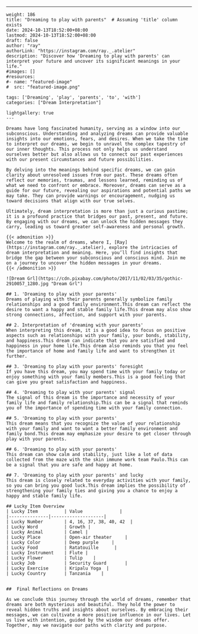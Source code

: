 ---
    weight: 186
    title: "Dreaming to play with parents"  # Assuming 'title' column exists
    date: 2024-10-13T18:52:00+08:00
    lastmod: 2024-10-13T18:52:00+08:00
    draft: false
    author: "ray"
    authorLink: "https://instagram.com/ray._.atelier"
    description: "Discover how 'Dreaming to play with parents' can interpret your future and uncover its significant meanings in your life."
    #images: []
    #resources:
    #- name: "featured-image"
    #  src: "featured-image.png"
    
    tags: ['Dreaming', 'play', 'parents', 'to', 'with']
    categories: ["Dream Interpretation"]
    
    lightgallery: true
    ---
    
    Dreams have long fascinated humanity, serving as a window into our subconscious. Understanding and analyzing dreams can provide valuable insights into our emotions, fears, and desires. When we take the time to interpret our dreams, we begin to unravel the complex tapestry of our inner thoughts. This process not only helps us understand ourselves better but also allows us to connect our past experiences with our present circumstances and future possibilities.
    
    By delving into the meanings behind specific dreams, we can gain clarity about unresolved issues from our past. These dreams often reflect our memories, traumas, and lessons learned, reminding us of what we need to confront or embrace. Moreover, dreams can serve as a guide for our future, revealing our aspirations and potential paths we may take. They can provide warnings or encouragement, nudging us toward decisions that align with our true selves.
    
    Ultimately, dream interpretation is more than just a curious pastime; it is a profound practice that bridges our past, present, and future. By engaging with our dreams, we can unlock the hidden messages they carry, leading us toward greater self-awareness and personal growth.
    
    {{< admonition >}}
    Welcome to the realm of dreams, where I, [Ray](https://instagram.com/ray._.atelier), explore the intricacies of dream interpretation and meaning. Here, you’ll find insights that bridge the gap between your subconscious and conscious mind. Join me on a journey to uncover the hidden messages in your dreams.
    {{< /admonition >}}
    
    ![Dream Grl](https://cdn.pixabay.com/photo/2017/11/02/03/35/gothic-2910057_1280.jpg "Dream Grl")
    
    ## 1. 'Dreaming to play with your parents'
    Dreams of playing with their parents generally symbolize family relationships and a good family environment.This dream can reflect the desire to want a happy and stable family life.This dream may also show strong connections, affection, and support with your parents.
    
    ## 2. Interpretation of 'dreaming with your parents'
    When interpreting this dream, it is a good idea to focus on positive aspects such as relationships with your family, your bonds, stability, and happiness.This dream can indicate that you are satisfied and happiness in your home life.This dream also reminds you that you feel the importance of home and family life and want to strengthen it further.
    
    ## 3. 'Dreaming to play with your parents' foresight
    If you have this dream, you may spend time with your family today or enjoy something with your family members.This is a good feeling that can give you great satisfaction and happiness.
    
    ## 4. 'Dreaming to play with your parents' signal
    The signal of this dream is the importance and necessity of your family life and family relationship.This can be a signal that reminds you of the importance of spending time with your family connection.
    
    ## 5. 'Dreaming to play with your parents'
    This dream means that you recognize the value of your relationship with your family and want to want a better family environment and family bond.This dream may emphasize your desire to get closer through play with your parents.
    
    ## 6. 'Dreaming to play with your parents'
    This dream can show calm and stability, just like a lot of data collected from the maze with the skin immune work team Paulo.This can be a signal that you are safe and happy at home.
    
    ## 7. 'Dreaming to play with your parents' and lucky
    This dream is closely related to everyday activities with your family, so you can bring you good luck.This dream implies the possibility of strengthening your family ties and giving you a chance to enjoy a happy and stable family life.
    
    ## Lucky Item Overview
    | Lucky Item          | Value              |
    |---------------|--------------------|
    | Lucky Number        | 4, 16, 37, 38, 40, 42  |
    | Lucky Word          | Growth |
    | Lucky Animal        | Camel |
    | Lucky Place         | Open-air theater     |
    | Lucky Color         | Deep purple     |
    | Lucky Food          | Ratatouille      |
    | Lucky Instrument    | Flute |
    | Lucky Flower        | Tulip    |
    | Lucky Job           | Security Guard       |
    | Lucky Exercise      | Kripalu Yoga  |
    | Lucky Country       | Tanzania    |
    
    
    ##  Final Reflections on Dreams
    
    As we conclude this journey through the world of dreams, remember that dreams are both mysterious and beautiful. They hold the power to reveal hidden truths and insights about ourselves. By embracing their messages, we can cultivate a more positive influence in our lives. Let us live with intention, guided by the wisdom our dreams offer. Together, may we navigate our paths with clarity and purpose.
    
